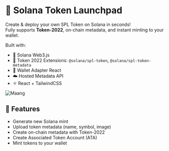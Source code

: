 # 🚀 Solana Token Launchpad

Create & deploy your own SPL Token on Solana in seconds!  
Fully supports **Token-2022**, on-chain metadata, and instant minting to your wallet.

Built with:
- 🔗 Solana Web3.js
- 🧪 Token 2022 Extensions: `@solana/spl-token`, `@solana/spl-token-metadata`
- 🔐 Wallet Adapter React
- ☁️ Hosted Metadata API
- ⚛️ React + TailwindCSS


![Maang](https://github.com/user-attachments/assets/e7fdc2ea-bdb4-4b00-904b-c47fd82aa047)

## 🔧 Features

- Generate new Solana mint
- Upload token metadata (name, symbol, image)
- Create on-chain metadata with Token-2022
- Create Associated Token Account (ATA)
- Mint tokens to your wallet
